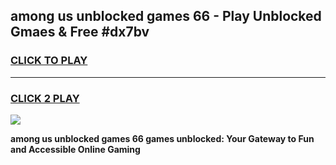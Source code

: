 
## among us unblocked games 66 - Play Unblocked Gmaes & Free #dx7bv
<h3>
<a href="https://news.freeplayer.one?title=among_us_unblocked_games_66&ref=26F">CLICK TO PLAY</a></h3>
<hr>

<h3>
<a href="https://news.freeplayer.one?title=among_us_unblocked_games_66&ref=26F">CLICK 2 PLAY</a>
  
</h3>

<a href="https://news.freeplayer.one?title=among_us_unblocked_games_66&ref=26F/"><img src="https://clearcache.store/games.png"></a>


**among us unblocked games 66 games unblocked: Your Gateway to Fun and Accessible Online Gaming**
